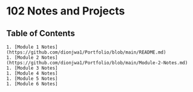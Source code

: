 # 102 Notes and Projects

## Table of Contents

    1. [Module 1 Notes](https://github.com/dionjwa1/Portfolio/blob/main/README.md) 
    1. [Module 2 Notes](https://github.com/dionjwa1/Portfolio/blob/main/Module-2-Notes.md)
    1. [Module 3 Notes]
    1. [Module 4 Notes]
    1. [Module 5 Notes]
    1. [Module 6 Notes]
